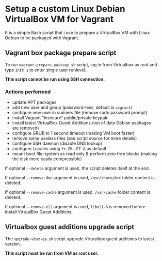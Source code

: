 # Setup a custom Linux Debian VirtualBox VM for Vagrant

It is a simple Bash script that i use to prepare a VirtualBox VM with Linux Debian to be packaged with Vagrant.

## Vagrant box package prepare script

To run `vagrant-prepare-package.sh` script, log in from Virtualbox as root and type `init 1` to enter single user runlevel.

__This script cannot be run using SSH connection.__

### Actions performed

* update APT packages
* add new user and group (password-less, default is `vagrant`)
* configure new user in sudoers file (remove sudo password prompt)
* install Vagrant "insecure" public/private keypair
* install latest VirtualBox Guest Additions (out of date Debian packages are removed)
* configure GRUB to 1 second timeout (making VM boot faster)
* remove some useless files (see script source for more details)
* configure SSH daemon (disable DNS lookup)
* configure Locales using `fr_FR.UTF-8` as default
* mount boot file-system as read only & perform zero free blocks (making the disk more easily compressible)

If optional `--delete` argument is used, the script deletes itself at the end.

If optional `--remove-doc` argument is used, `/usr/share/doc` folder content is deleted.

If optional `--remove-cache` argument is used, `/var/cache` folder content is deleted.

If optional `--remove-x11` argument is used, `libx11-6` is removed before install VirtualBox Guest Additions.

## Virtualbox guest additions upgrade script

The `upgrade-vbox-ga.sh` script upgrade Virtualbox guest additions to latest version.

__This script must be run from VM as root user.__
